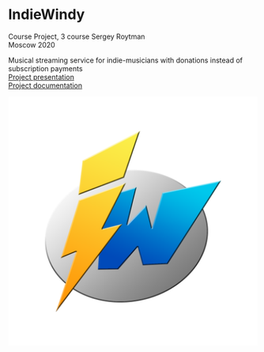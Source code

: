 # IndieWindy
Course Project, 3 course
Sergey Roytman  
Moscow 2020  

Musical streaming service for indie-musicians with donations instead of subscription payments   
[Project presentation](https://github.com/Hetfield96/IndieWindy/tree/master/Presentation)  
[Project documentation](https://github.com/Hetfield96/IndieWindy/tree/master/Documentation)

![Logo](https://github.com/Hetfield96/IndieWindy/blob/master/IndieWindyMobile/app/src/main/ic_logo-playstore.png)
